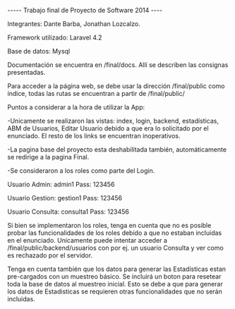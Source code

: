 ----- Trabajo final de Proyecto de Software 2014 ----

Integrantes: Dante Barba, Jonathan Lozcalzo.

Framework utilizado: Laravel 4.2

Base de datos: Mysql

Documentación se encuentra en /final/docs. Allí se describen las consignas presentadas.

Para acceder a la página web, se debe usar la dirección /final/public como índice, todas las rutas se encuentran a partir de /final/public/

Puntos a considerar a la hora de utilizar la App:

-Unicamente se realizaron las vistas: index, login, backend, estadísticas, ABM de Usuarios, Editar Usuario debido a que era lo solicitado por el enunciado. El resto de los links se encuentran inoperativos.

-La pagina base del proyecto esta deshabilitada también, automáticamente se redirige a la pagina Final.

-Se consideraron a los roles como parte del Login.

Usuario Admin: admin1 
Pass: 123456

Usuario Gestion: gestion1
Pass: 123456

Usuario Consulta: consulta1
Pass: 123456

Si bien se implementaron los roles, tenga en cuenta que no es posible probar las funcionalidades de los roles debido a que no estaban incluidas en el enunciado. Unicamente puede intentar acceder a /final/public/backend/usuarios con por ej. un usuario Consulta y ver como es rechazado por el servidor. 

Tenga en cuenta también que los datos para generar las Estadísticas estan pre-cargados con un muestreo básico. Se incluirá un boton para resetear toda la base de datos al muestreo inicial. Esto se debe a que para generar los datos de Estadisticas se requieren otras funcionalidades que no serán incluidas.






